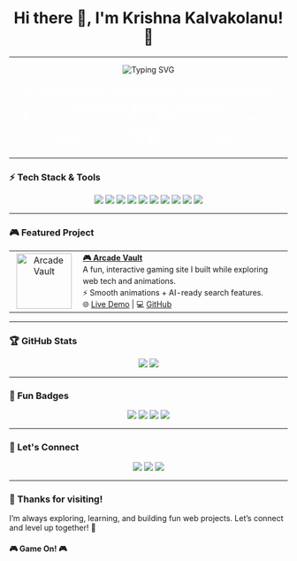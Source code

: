 <div align="center">
  <h1>Hi there 👋, I'm Krishna Kalvakolanu! 🚀</h1>
</div>

---

<div align="center"> 
  <img src="https://readme-typing-svg.demolab.com?font=Fira+Code&size=24&pause=1000&color=00F7FF&center=true&vCenter=true&width=435&lines=Tech+Enthusiast;Gamer+%F0%9F%8E%AE;Web+Explorer" alt="Typing SVG" /> 
</div> 

<div align="center">
  <p style="font-size: 18px; color: #ffffff;">
    🎮 Tech enthusiast & gamer exploring <strong>interactive web experiences</strong> and cool animations.<br/>
    🚀 Experimenting with React, Node.js, and AI-powered features.<br/>
    ✨ Always learning, building, and leveling up!
  </p>
</div>

---

### ⚡ Tech Stack & Tools

<p align="center">
  <img src="https://img.shields.io/badge/React-61DAFB?style=for-the-badge&logo=react&logoColor=white" />
  <img src="https://img.shields.io/badge/JavaScript-F7DF1E?style=for-the-badge&logo=javascript&logoColor=black" />
  <img src="https://img.shields.io/badge/HTML5-E34F26?style=for-the-badge&logo=html5&logoColor=white" />
  <img src="https://img.shields.io/badge/CSS3-1572B6?style=for-the-badge&logo=css3&logoColor=white" />
  <img src="https://img.shields.io/badge/Node.js-339933?style=for-the-badge&logo=node.js&logoColor=white" />
  <img src="https://img.shields.io/badge/Express.js-000000?style=for-the-badge&logo=express&logoColor=white" />
  <img src="https://img.shields.io/badge/MySQL-4479A1?style=for-the-badge&logo=mysql&logoColor=white" />
  <img src="https://img.shields.io/badge/Git-F05032?style=for-the-badge&logo=git&logoColor=white" />
  <img src="https://img.shields.io/badge/GitHub-181717?style=for-the-badge&logo=github&logoColor=white" />
  <img src="https://img.shields.io/badge/Vercel-000000?style=for-the-badge&logo=vercel&logoColor=white" />
</p>

---

### 🎮 Featured Project

<table style="width: 100%; max-width: 600px; border-spacing: 10px;">
  <tr>
    <td align="center" width="110">
      <a href="https://arcade-vault-seven.vercel.app/" target="_blank">
        <img src="https://arcade-vault-seven.vercel.app/AV.png" alt="Arcade Vault" width="100" />
      </a>
    </td>
    <td style="font-size: 14px; line-height: 1.5;">
      <strong><a href="https://arcade-vault-seven.vercel.app/">🎮 Arcade Vault</a></strong><br/>
      A fun, interactive gaming site I built while exploring web tech and animations.<br/>
      ⚡ Smooth animations + AI-ready search features.<br/>
      🌐 <a href="https://arcade-vault-seven.vercel.app/">Live Demo</a> | 💻 <a href="https://github.com/Krish-Kal/arcade-vault">GitHub</a>
    </td>
  </tr>
</table>

---

### 🏆 GitHub Stats

<p align="center">
  <img src="https://github-readme-stats.vercel.app/api?username=Krish-Kal&show_icons=true&count_private=true&theme=dark&hide_title=true" />
  <img src="https://github-readme-stats.vercel.app/api/top-langs/?username=Krish-Kal&layout=compact&theme=dark" />
</p>

---

### 🌟 Fun Badges

<p align="center">
  <img src="https://img.shields.io/badge/Level-Up-Gamepad-blue?style=for-the-badge&logo=gamepad" />
  <img src="https://img.shields.io/badge/Gamer-Yes-ff69b4?style=for-the-badge&logo=xbox" />
  <img src="https://img.shields.io/badge/Explorer-Always-yellow?style=for-the-badge&logo=adobe" />
  <img src="https://img.shields.io/badge/Always-Learning-lightgrey?style=for-the-badge&logo=education" />
</p>

---

### 🤝 Let's Connect

<p align="center">
  <a href="mailto:your.email@example.com"><img src="https://img.shields.io/badge/Email-D14836?style=for-the-badge&logo=gmail&logoColor=white" /></a>
  <a href="https://linkedin.com/in/your-linkedin"><img src="https://img.shields.io/badge/LinkedIn-0A66C2?style=for-the-badge&logo=linkedin&logoColor=white" /></a>
  <a href="https://twitter.com/your-twitter-handle"><img src="https://img.shields.io/badge/Twitter-1DA1F2?style=for-the-badge&logo=twitter&logoColor=white" /></a>
</p>

---

### 🎉 Thanks for visiting!  

I’m always exploring, learning, and building fun web projects. Let’s connect and level up together! 🚀  

#### 🎮 Game On! 🎮
